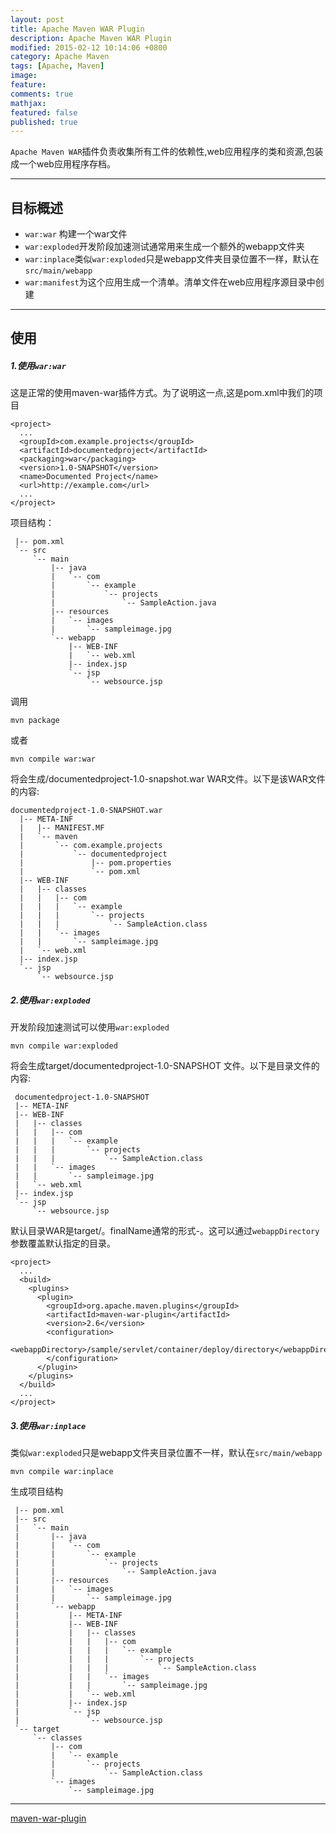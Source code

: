 ```yaml
---
layout: post
title: Apache Maven WAR Plugin
description: Apache Maven WAR Plugin
modified: 2015-02-12 10:14:06 +0800
category: Apache Maven
tags: [Apache, Maven]
image:
feature:
comments: true
mathjax:
featured: false
published: true
---
```


`Apache Maven WAR`插件负责收集所有工件的依赖性,web应用程序的类和资源,包装成一个web应用程序存档。

---

## 目标概述


+ `war:war` 构建一个war文件
+ `war:exploded`开发阶段加速测试通常用来生成一个额外的webapp文件夹
+ `war:inplace`类似`war:exploded`只是webapp文件夹目录位置不一样，默认在`src/main/webapp`
+ `war:manifest`为这个应用生成一个清单。清单文件在web应用程序源目录中创建

---

## 使用


##### 1.使用`war:war`

这是正常的使用maven-war插件方式。为了说明这一点,这是pom.xml中我们的项目

~~~
<project>
  ...
  <groupId>com.example.projects</groupId>
  <artifactId>documentedproject</artifactId>
  <packaging>war</packaging>
  <version>1.0-SNAPSHOT</version>
  <name>Documented Project</name>
  <url>http://example.com</url>
  ...
</project>
~~~

项目结构：

~~~
 |-- pom.xml
 `-- src
     `-- main
         |-- java
         |   `-- com
         |       `-- example
         |           `-- projects
         |               `-- SampleAction.java
         |-- resources
         |   `-- images
         |       `-- sampleimage.jpg
         `-- webapp
             |-- WEB-INF
             |   `-- web.xml
             |-- index.jsp
             `-- jsp
                 `-- websource.jsp
~~~

调用

~~~
mvn package
~~~

或者

~~~
mvn compile war:war
~~~

将会生成/documentedproject-1.0-snapshot.war WAR文件。以下是该WAR文件的内容:

~~~
documentedproject-1.0-SNAPSHOT.war
  |-- META-INF
  |   |-- MANIFEST.MF
  |   `-- maven
  |       `-- com.example.projects
  |           `-- documentedproject
  |               |-- pom.properties
  |               `-- pom.xml
  |-- WEB-INF
  |   |-- classes
  |   |   |-- com
  |   |   |   `-- example
  |   |   |       `-- projects
  |   |   |           `-- SampleAction.class
  |   |   `-- images
  |   |       `-- sampleimage.jpg
  |   `-- web.xml
  |-- index.jsp
  `-- jsp
      `-- websource.jsp
~~~

##### 2.使用`war:exploded`

开发阶段加速测试可以使用`war:exploded`

~~~
mvn compile war:exploded
~~~

将会生成target/documentedproject-1.0-SNAPSHOT 文件。以下是目录文件的内容:

~~~
 documentedproject-1.0-SNAPSHOT
 |-- META-INF
 |-- WEB-INF
 |   |-- classes
 |   |   |-- com
 |   |   |   `-- example
 |   |   |       `-- projects
 |   |   |           `-- SampleAction.class
 |   |   `-- images
 |   |       `-- sampleimage.jpg
 |   `-- web.xml
 |-- index.jsp
 `-- jsp
     `-- websource.jsp
~~~

默认目录WAR是target/<finalName>。finalName通常的形式<artifactId>-<version>。这可以通过`webappDirectory`参数覆盖默认指定的目录。

~~~
<project>
  ...
  <build>
    <plugins>
      <plugin>
        <groupId>org.apache.maven.plugins</groupId>
        <artifactId>maven-war-plugin</artifactId>
        <version>2.6</version>
        <configuration>
          <webappDirectory>/sample/servlet/container/deploy/directory</webappDirectory>
        </configuration>
      </plugin>
    </plugins>
  </build>
  ...
</project>
~~~

##### 3.使用`war:inplace`

类似`war:exploded`只是webapp文件夹目录位置不一样，默认在`src/main/webapp`

~~~
mvn compile war:inplace
~~~

生成项目结构

~~~
 |-- pom.xml
 |-- src
 |   `-- main
 |       |-- java
 |       |   `-- com
 |       |       `-- example
 |       |           `-- projects
 |       |               `-- SampleAction.java
 |       |-- resources
 |       |   `-- images
 |       |       `-- sampleimage.jpg
 |       `-- webapp
 |           |-- META-INF
 |           |-- WEB-INF
 |           |   |-- classes
 |           |   |   |-- com
 |           |   |   |   `-- example
 |           |   |   |       `-- projects
 |           |   |   |           `-- SampleAction.class
 |           |   |   `-- images
 |           |   |       `-- sampleimage.jpg
 |           |   `-- web.xml
 |           |-- index.jsp
 |           `-- jsp
 |               `-- websource.jsp
 `-- target
     `-- classes
         |-- com
         |   `-- example
         |       `-- projects
         |           `-- SampleAction.class
         `-- images
             `-- sampleimage.jpg
~~~

---
[maven-war-plugin](http://maven.apache.org/plugins/maven-war-plugin/)
